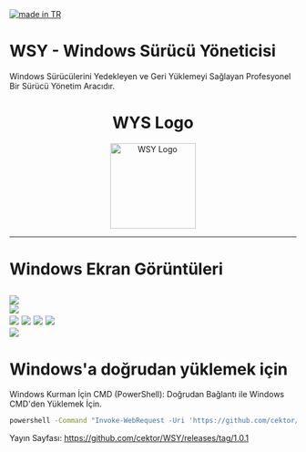 <a href="#">
    <img src="https://raw.githubusercontent.com/pedromxavier/flag-badges/main/badges/TR.svg" alt="made in TR">
</a>

# WSY - Windows Sürücü Yöneticisi
Windows Sürücülerini Yedekleyen ve Geri Yüklemeyi Sağlayan Profesyonel Bir Sürücü Yönetim Aracıdır.

<h1 align="center">WYS Logo</h1>

<p align="center">
  <img src="wsy.png" alt="WSY Logo" width="150" height="150">
</p>

----------------------------------

# Windows Ekran Görüntüleri
![](screenshots/1.png)  
![](screenshots/2.png)  
![](screenshots/3.png)
![](screenshots/4.png)
![](screenshots/5.png) 
![](screenshots/6.png)  
![](screenshots/7.png)  
--------------------

# Windows'a doğrudan yüklemek için

Windows Kurman İçin CMD (PowerShell): Doğrudan Bağlantı ile Windows CMD'den Yüklemek İçin.
```bash
powershell -Command "Invoke-WebRequest -Uri 'https://github.com/cektor/WSY/releases/download/1.0.1/Setup_Win64.exe' -OutFile 'Setup_Win64.exe'" && start /wait Setup_Win64.exe
```



Yayın Sayfası: https://github.com/cektor/WSY/releases/tag/1.0.1
